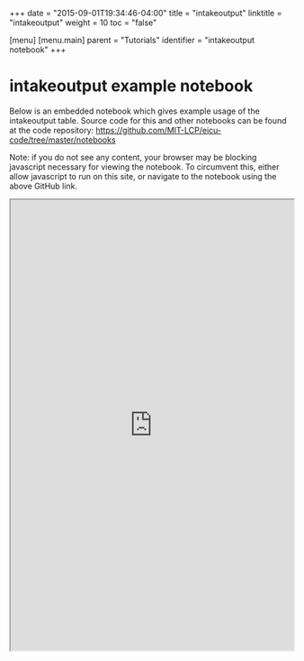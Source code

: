 +++
date = "2015-09-01T19:34:46-04:00"
title = "intakeoutput"
linktitle = "intakeoutput"
weight = 10
toc = "false"

[menu]
  [menu.main]
    parent = "Tutorials"
    identifier = "intakeoutput notebook"
+++

# intakeoutput example notebook

Below is an embedded notebook which gives example usage of the intakeoutput table.
Source code for this and other notebooks can be found at the code repository:
https://github.com/MIT-LCP/eicu-code/tree/master/notebooks

Note: if you do not see any content, your browser may be blocking javascript necessary for viewing the notebook. To circumvent this, either allow javascript to run on this site, or navigate to the notebook using the above GitHub link.

<iframe src="https://nbviewer.jupyter.org/github/MIT-LCP/eicu-code/blob/master/notebooks/intakeoutput.ipynb" width="100%" height="800" scrolling="yes"></iframe>
